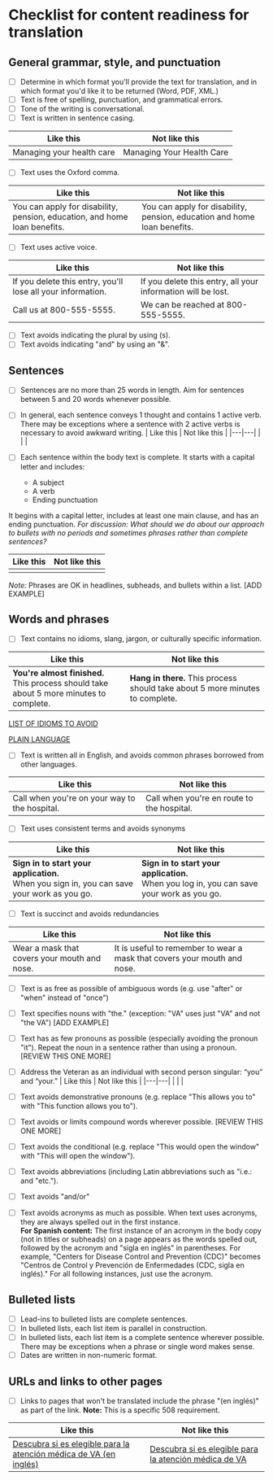 
# Checklist for content readiness for translation

## General grammar, style, and punctuation

- [ ] Determine in which format you'll provide the text for translation, and in which format you'd like it to be returned (Word, PDF, XML.) 
- [ ] Text is free of spelling, punctuation, and grammatical errors.
- [ ] Tone of the writing is conversational.
- [ ] Text is written in sentence casing.

| Like this | Not like this |
|---|---|
| Managing your health care | Managing Your Health Care |

- [ ] Text uses the Oxford comma.

| Like this | Not like this |
|---|---|
| You can apply for disability, pension, education, and home loan benefits. | You can apply for disability, pension, education and home loan benefits.  |

- [ ] Text uses active voice.

| Like this | Not like this |
|---|---|
| If you delete this entry, you'll lose all your information. | If you delete this entry, all your information will be lost. |
| Call us at 800-555-5555. | We can be reached at 800-555-5555. |

- [ ] Text avoids indicating the plural by using (s).
- [ ] Text avoids indicating "and" by using an "&".

## Sentences

- [ ] Sentences are no more than 25 words in length. Aim for sentences between 5 and 20 words whenever possible.
- [ ] In general, each sentence conveys 1 thought and contains 1 active verb. There may be exceptions where a sentence with 2 active verbs is necessary to avoid awkward writing. 
| Like this | Not like this |
|---|---|
|  |  |

- [ ] Each sentence within the body text is complete. It starts with a capital letter and includes:
  - A subject
  - A verb
  - Ending punctuation

It begins with a capital letter, includes at least one main clause, and has an ending punctuation. _For discussion: What should we do about our approach to bullets with no periods and sometimes phrases rather than complete sentences?_

| Like this | Not like this |
|---|---|
|  |  |

_Note:_ Phrases are OK in headlines, subheads, and bullets within a list. [ADD EXAMPLE]

## Words and phrases

- [ ] Text contains no idioms, slang, jargon, or culturally specific information.

| Like this | Not like this |
|---|---|
| **You're almost finished.** <br> This process should take about 5 more minutes to complete. | **Hang in there.** This process should take about 5 more minutes to complete. |

[LIST OF IDIOMS TO AVOID](https://design.va.gov/content-style-guide/plain-language/don-t-use-idioms)

[PLAIN LANGUAGE](https://design.va.gov/content-style-guide/plain-language/)

- [ ] Text is written all in English, and avoids common phrases borrowed from other languages.

| Like this | Not like this |
|---|---|
| Call when you're on your way to the hospital. | Call when you're en route to the hospital. |

- [ ] Text uses consistent terms and avoids synonyms

| Like this | Not like this |
|---|---|
| **Sign in to start your application.** <br> When you sign in, you can save your work as you go. | **Sign in to start your application.** <br> When you log in, you can save your work as you go. |

- [ ] Text is succinct and avoids redundancies 

| Like this | Not like this |
|---|---|
| Wear a mask that covers your mouth and nose. | It is useful to remember to wear a mask that covers your mouth and nose. |

- [ ] Text is as free as possible of ambiguous words (e.g. use "after" or "when" instead of "once")
- [ ] Text specifies nouns with "the." (exception: "VA" uses just "VA" and not "the VA") [ADD EXAMPLE]
- [ ] Text has as few pronouns as possible (especially avoiding the pronoun "it"). Repeat the noun in a sentence rather than using a pronoun. [REVIEW THIS ONE MORE]
- [ ] Address the Veteran as an individual with second person singular: “you” and “your.”
| Like this | Not like this |
|---|---|
|  | |

- [ ] Text avoids demonstrative pronouns (e.g. replace "This allows you to" with "This function allows you to").
- [ ] Text avoids or limits compound words wherever possible. [REVIEW THIS ONE MORE]
- [ ] Text avoids the conditional (e.g. replace "This would open the window" with "This will open the window").
- [ ] Text avoids abbreviations (including Latin abbreviations such as "i.e.: and "etc.").
- [ ] Text avoids "and/or" 
- [ ] Text avoids acronyms as much as possible. When text uses acronyms, they are always spelled out in the first instance. </br> **For Spanish content:** The first instance of an acronym in the body copy (not in titles or subheads) on a page appears as the words spelled out, followed by the acronym and "sigla en inglés" in parentheses. For example, "Centers for Disease Control and Prevention (CDC)" becomes "Centros de Control y Prevención de Enfermedades (CDC, sigla en inglés)." For all following instances, just use the acronym. 

## Bulleted lists

- [ ] Lead-ins to bulleted lists are complete sentences.
- [ ] In bulleted lists, each list item is parallel in construction.
- [ ] In bulleted lists, each list item is a complete sentence wherever possible. There may be exceptions when a phrase or single word makes sense.
- [ ] Dates are written in non-numeric format.

## URLs and links to other pages

- [ ] Links to pages that won't be translated include the phrase "(en inglés)" as part of the link. **Note:** This is a specific 508 requirement.

| Like this | Not like this |
|---|---|
| [Descubra si es elegible para la atención médica de VA (en inglés)](https://www.va.gov/health-care/eligibility/) | [Descubra si es elegible para la atención médica de VA](https://www.va.gov/health-care/eligibility/)  |






